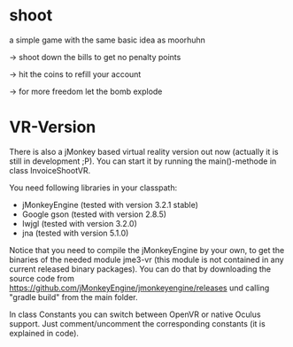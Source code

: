 # shoot
a simple game with the same basic idea as moorhuhn

-> shoot down the bills to get no penalty points

-> hit the coins to refill your account

-> for more freedom let the bomb explode

# VR-Version

There is also a jMonkey based virtual reality version out now (actually it is still in development ;P).
You can start it by running the main()-methode in class InvoiceShootVR.

You need following libraries in your classpath:
- jMonkeyEngine (tested with version 3.2.1 stable)
- Google gson (tested with version 2.8.5)
- lwjgl (tested with version 3.2.0)
- jna (tested with version 5.1.0)

Notice that you need to compile the jMonkeyEngine by your own, to get the binaries of the needed module jme3-vr (this module is not contained in any current released binary packages). You can do that by downloading the source code from https://github.com/jMonkeyEngine/jmonkeyengine/releases und calling "gradle build" from the main folder.

In class Constants you can switch between OpenVR or native Oculus support. Just comment/uncomment the corresponding constants (it is explained in code).
